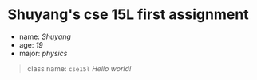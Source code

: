 # Shuyang's cse 15L first assignment
- name: *Shuyang*
- age: *19*
- major: *physics*
> class name: 
`cse15l`
*Hello world!*

